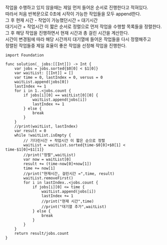 작업을 수행하고 있지 않을때는 제일 먼저 들어온 순서로 진행한다고 적혀있다.   
따라서 처음 반복문으로 0초에 시작이 가능한 작업들을 모두 append한다.   
그 후 현재 시간 - 작업이 가능했던시간 = 대기시간   
대기시간 + 작업시간 이 짧은 순서로 정렬으로 먼저 작업을 수행할 목록들을 정렬한다.   
그 후 해당 작업을 진행하면서 현재 시간과 총 걸린 시간을 계산한다.   
시간이 변경됨에 따라 해당 시간까지 대기열에 들어온 작업들을 다시 정렬해주고   
정렬된 작업들중 제일 효율이 좋은 작업을 선정해 작업을 진행한다.   

```
import Foundation

func solution(_ jobs:[[Int]]) -> Int {
    var jobs = jobs.sorted{$0[0] < $1[0]}
    var waitList: [[Int]] = []
    var time = 0, lastIndex = 0, versus = 0
    waitList.append(jobs[0])
    lastIndex += 1
    for i in 1..<jobs.count {
        if jobs[i][0] == waitList[0][0] {
            waitList.append(jobs[i])
            lastIndex += 1
        } else {
            break
        }
    }
    //print(waitList, lastIndex)
    var result = 0
    while !waitList.isEmpty {
        // 기다린시간 + 작업시간 이 짧은 순으로 정렬 
        waitList = waitList.sorted{time-$0[0]+$0[1] < time-$1[0]+$1[1]}
        //print("정렬",waitList)
        var now = waitList[0]
        result += (time-now[0]+now[1])
        time += now[1]
        //print("현재시간, 걸린시간 =",time, result)
        waitList.removeFirst()
        for i in lastIndex..<jobs.count {
            if jobs[i][0] <= time {
                waitList.append(jobs[i])
                lastIndex += 1
                //print("현재 시간",time)
                //print("대기열 추가",waitList)
            } else {
                break
            }
        }
    }
    return result/jobs.count
}
```
